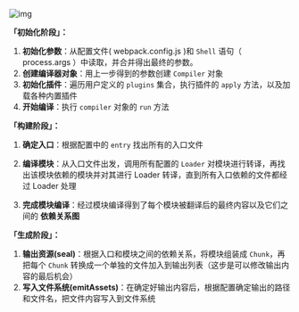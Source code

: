 ![img](https://p9-juejin.byteimg.com/tos-cn-i-k3u1fbpfcp/71b263000fa94db792cf1e98d67a578a~tplv-k3u1fbpfcp-zoom-in-crop-mark:3024:0:0:0.awebp)

**「初始化阶段」：**

1. **初始化参数**：从配置文件( webpack.config.js )和 `Shell` 语句（ process.args ）中读取，并合并得出最终的参数。
2. **创建编译器对象**：用上一步得到的参数创建 `Compiler` 对象
2. **初始化插件**：遍历用户定义的 `plugins` 集合，执行插件的 `apply` 方法，以及加载各种内置插件
3. **开始编译**：执行 `compiler` 对象的 `run` 方法

**「构建阶段」：**

1. **确定入口**：根据配置中的 `entry` 找出所有的入口文件

2. **编译模块**：从入口文件出发，调用所有配置的 `Loader` 对模块进行转译，再找出该模块依赖的模块并对其进行 Loader 转译，直到所有入口依赖的文件都经过 Loader 处理

3. **完成模块编译**：经过模块编译得到了每个模块被翻译后的最终内容以及它们之间的 **依赖关系图**

**「生成阶段」：**

1. **输出资源(seal)**：根据入口和模块之间的依赖关系，将模块组装成 `Chunk`，再把每个 `Chunk` 转换成一个单独的文件加入到输出列表（这步是可以修改输出内容的最后机会）
2. **写入文件系统(emitAssets)**：在确定好输出内容后，根据配置确定输出的路径和文件名，把文件内容写入到文件系统




























